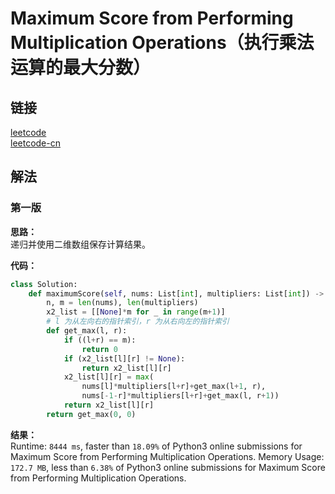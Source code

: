 # Maximum Score from Performing Multiplication Operations（执行乘法运算的最大分数）

## 链接
[leetcode](https://leetcode.com/problems/maximum-score-from-performing-multiplication-operations/)  
[leetcode-cn](https://leetcode-cn.com/problems/maximum-score-from-performing-multiplication-operations/)  

## 解法
### 第一版
**思路：**  
递归并使用二维数组保存计算结果。

**代码：**  
```python
class Solution:
    def maximumScore(self, nums: List[int], multipliers: List[int]) -> int:
        n, m = len(nums), len(multipliers)
        x2_list = [[None]*m for _ in range(m+1)]
        # l 为从左向右的指针索引，r 为从右向左的指针索引
        def get_max(l, r):
            if ((l+r) == m):
                return 0
            if (x2_list[l][r] != None):
                return x2_list[l][r]
            x2_list[l][r] = max(
                nums[l]*multipliers[l+r]+get_max(l+1, r),
                nums[-1-r]*multipliers[l+r]+get_max(l, r+1))
            return x2_list[l][r]
        return get_max(0, 0)
```
**结果：**  
Runtime: `8444 ms`, faster than `18.09%` of Python3 online submissions for Maximum Score from Performing Multiplication Operations.
Memory Usage: `172.7 MB`, less than `6.38%` of Python3 online submissions for Maximum Score from Performing Multiplication Operations.